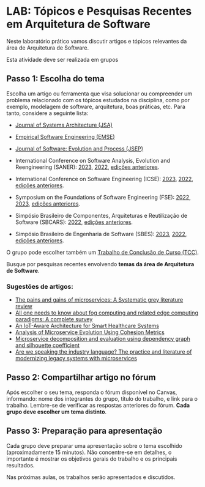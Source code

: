 # LAB: Tópicos e Pesquisas Recentes em Arquitetura de Software

Neste laboratório prático vamos discutir artigos e tópicos relevantes da área de Arquitetura de Software.

Esta atividade deve ser realizada em grupos

## Passo 1: Escolha do tema

Escolha um artigo ou ferramenta que visa solucionar ou compreender um problema relacionado com os tópicos estudados na disciplina, como por exemplo, modelagem de software, arquitetura, boas práticas, etc. Para tanto, considere a seguinte lista:

* [Journal of Systems Architecture (JSA)](https://www.sciencedirect.com/journal/journal-of-systems-architecture)

* [Empirical Software Engineering (EMSE)](https://www.springer.com/journal/10664)

* [Journal of Software: Evolution and Process (JSEP)](https://onlinelibrary.wiley.com/journal/20477481)

* International Conference on Software Analysis, Evolution and Reengineering (SANER): [2023](https://saner2023.must.edu.mo/), [2022](https://saner2022.uom.gr/), [edições anteriores](https://ieeexplore.ieee.org/xpl/conhome/1831544/all-proceedings).

* International Conference on Software Engineering (ICSE): [2023](https://conf.researchr.org/home/icse-2023), [2022](https://conf.researchr.org/home/icse-2022), [edições anteriores](https://ieeexplore.ieee.org/xpl/conhome/1000691/all-proceedings).

* Symposium on the Foundations of Software Engineering (FSE): [2022](https://2022.esec-fse.org/), [2023](https://conf.researchr.org/home/fse-2023), [edições anteriores](https://dl.acm.org/conference/fse).

* Simpósio Brasileiro de Componentes, Arquiteturas e Reutilização de Software (SBCARS): [2022](https://cbsoft2022.facom.ufu.br/artigos.php?evento=sbcars), [edições anteriores](https://sol.sbc.org.br/index.php/sbcars/issue/archive).

* Simpósio Brasileiro de Engenharia de Software (SBES): [2023](https://cbsoft2023.ufms.br/sbes/pesquisa), [2022](https://cbsoft2022.facom.ufu.br/artigos.php?evento=sbes-pesquisa), [edições anteriores](https://sol.sbc.org.br/index.php/sbes/issue/archive).

O grupo pode escolher também um [Trabalho de Conclusão de Curso (TCC)](https://github.com/ICEI-PUC-Minas-PPLES-TI/TCC-ES-Catalogue).

Busque por pesquisas recentes envolvendo **temas da área de Arquitetura de Software**. 

### Sugestões de artigos:

* [The pains and gains of microservices: A Systematic grey literature review](https://doi.org/10.1016/j.jss.2018.09.082)
* [All one needs to know about fog computing and related edge computing paradigms: A complete survey](https://doi.org/10.1016/j.sysarc.2019.02.009)
* [An IoT-Aware Architecture for Smart Healthcare Systems](https://doi.org/10.1109/JIOT.2015.2417684)
* [Analysis of Microservice Evolution Using Cohesion Metrics](https://sol.sbc.org.br/index.php/sbcars/article/view/22011)
* [Microservice decomposition and evaluation using dependency graph and silhouette coefficient](https://sol.sbc.org.br/index.php/sbcars/article/view/18874)
* [Are we speaking the industry language? The practice and literature of modernizing legacy systems with microservices](https://sol.sbc.org.br/index.php/sbcars/article/view/18875)
  
## Passo 2: Compartilhar artigo no fórum

Após escolher o seu tema, responda o fórum disponível no Canvas, informando: nome dos integrantes do grupo, título do trabalho, e link para o trabalho. Lembre-se de verificar as respostas anteriores do fórum. **Cada grupo deve escolher um tema distinto**.

## Passo 3: Preparação para apresentação

Cada grupo deve preparar uma apresentação sobre o tema escolhido (aproximadamente 15 minutos). Não concentre-se em detalhes, o importante é mostrar os objetivos gerais do trabalho e os principais resultados.

Nas próximas aulas, os trabalhos serão apresentados e discutidos.
